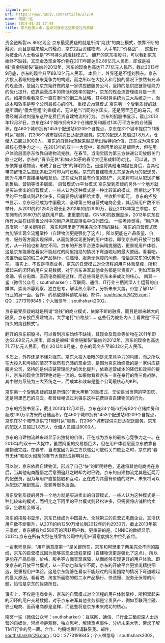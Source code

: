 ```yaml
---
layout: post
url: https://www.huxiu.com/article/27279
name: 南冥一鲨
time: 2014-01-31 17:49
title: 京东赴美上市，盘点刘强东这些年受过的质疑
---
```

资金链断裂vs 80亿现金 京东最受质疑的就是所谓“烧钱”的商业模式，依靠不断的融资，而且是越来越大的融资，京东投巨资建物流，大手笔打“价格战”……这些行为被业内人士看做是“不可持久的烧钱模式”。 翻开的京东招股书，可以看到京东始终不缺钱，其现金及现金等价物在2011年即达62.89亿元人民币，即或是被喊“资金链断裂”最凶的2012年，京东的现金也高达71.77亿元人民币，截止2013年9月底，京东的现金升至88.12亿元人民币。 本质上，外界还是不懂刘强东。京东大投入着眼的是未来竞争力的构建，而之所以在大投入和亏损的情况下依然有充沛的现金流，是因为京东始终做的是一家供应链服务公司，坚持的是供应链管理能力的优化提升，依靠运营成本的降低和效率的提升，京东的现金流管理绝对是一流的。如果你看看京东一直在奉行的倒三角战略，其中财务系统为三大系统之一，而成本和效率是整个公司最核心的KPI。 重模式vs轻模式 京东另一个受到质疑的就是所谓的“傻大黑粗”的重模式，无论是当当网的李国庆，还是阿里巴巴的马云，都曾经嘲讽过刘强东这种花费巨资自建物流的行为。 京东的招股书显示，截止2013年12月31日，京东在34个城市拥有82个仓储库房和超过130万平方米的仓储面积，在460个城市拥有1453个配送站和209个自提点，京东在31个城市提供“211限时达”服务，在206个城市提供次日达配送服务。京东的配送人员超过1.8万人，仓储人员超过8000人。 京东的自建物流越来越显示出独特的价值，正在成为京东的最核心竞争力之一。在2013年的双十一大促中，虽然阿里的交易额巨大，但在用户体验层面京东依靠自建物流完胜。在春节，当淘宝因为第三方快递公司放假关门歇业之时，京东的“春节无休”和如火如荼的春节大促形成鲜明对比。 可以说，京东依靠自建物流，形成了自己“快”的鲜明特色，迅速将其他电商抛在身后，当其他电商醒悟之后意图追赶之时却为时已晚。京东的自建物流尤其是近两万的配送员，因为与用户直接接触和互动，正在成为其最有价值的财产，未来将可以从配送扩展到售后、营销等很多层面。 自营模式vs平台模式 京东受到质疑的另外一个地方就是买进卖出的自营模式，一些人认为这种模式是一种比较笨的模式，而相比之下阿里的平台模式则轻松许多，只需要将店铺租给卖家，坐收租金即可。 京东的招股书显示，京东已经成为中国最大、全球第三的自营式电商企业，其活跃用户数不断攀升，从2011的约1250万增长到2012年的约2930万，截止2013年第三季度，京东拥有约3580万的活跃用户数。更重要的是。CNNIC的数据显示，2012年京东在所有大型在线零售公司中的用户满意度排名中位列首位。 一鲨老师觉得，“用户满意度第一”是关键所在，京东和阿里走了两条完全不同的路线，京东的自营模式因为能够实现全流程掌控（自建物流更是强化了这点），所以更能在产品质量、价格、服务等方面实现保障，从而能够实现更好的用户体验。即使京东的开放平台模式，从一开始也和淘宝不同，京东的开放平台更崇尚精挑细选，更重视用户体验。这是京东能够在看似不能超过的阿里挡路的情况下弯道崛起的最大原因。看看吧，淘宝所面临的假二水产品横行、快递慢、服务无保障的问题，恰恰是京东的优势所在。 事实上，不仅是电商业务，京东的自营模式对全流程的用户体验掌控，所积累起来的闭环的用户交易数据，对于京东进军其他业务都是宝贵资产，例如互联网金融、农业电商、医药电商都是这样，而这些将是京东未来成功的核心。 南冥一鲨（微信公众号：southsharker）：互联网、通信、IT行业三栖资深人士运营的自媒体，崇尚冷静观察、独立思考，解读热点事件，分析未来大势，带您了解TMT行业的另一面。合作、约稿或爆料请联系我。邮件，southshark@126.com；QQ：2773199845；个人微信号：southshark2002。

京东最受质疑的就是所谓“烧钱”的商业模式，依靠不断的融资，而且是越来越大的融资，京东投巨资建物流，大手笔打“价格战”……这些行为被业内人士看做是“不可持久的烧钱模式”。

翻开的京东招股书，可以看到京东始终不缺钱，其现金及现金等价物在2011年即达62.89亿元人民币，即或是被喊“资金链断裂”最凶的2012年，京东的现金也高达71.77亿元人民币，截止2013年9月底，京东的现金升至88.12亿元人民币。

本质上，外界还是不懂刘强东。京东大投入着眼的是未来竞争力的构建，而之所以在大投入和亏损的情况下依然有充沛的现金流，是因为京东始终做的是一家供应链服务公司，坚持的是供应链管理能力的优化提升，依靠运营成本的降低和效率的提升，京东的现金流管理绝对是一流的。如果你看看京东一直在奉行的倒三角战略，其中财务系统为三大系统之一，而成本和效率是整个公司最核心的KPI。

京东另一个受到质疑的就是所谓的“傻大黑粗”的重模式，无论是当当网的李国庆，还是阿里巴巴的马云，都曾经嘲讽过刘强东这种花费巨资自建物流的行为。

京东的招股书显示，截止2013年12月31日，京东在34个城市拥有82个仓储库房和超过130万平方米的仓储面积，在460个城市拥有1453个配送站和209个自提点，京东在31个城市提供“211限时达”服务，在206个城市提供次日达配送服务。京东的配送人员超过1.8万人，仓储人员超过8000人。

京东的自建物流越来越显示出独特的价值，正在成为京东的最核心竞争力之一。在2013年的双十一大促中，虽然阿里的交易额巨大，但在用户体验层面京东依靠自建物流完胜。在春节，当淘宝因为第三方快递公司放假关门歇业之时，京东的“春节无休”和如火如荼的春节大促形成鲜明对比。

可以说，京东依靠自建物流，形成了自己“快”的鲜明特色，迅速将其他电商抛在身后，当其他电商醒悟之后意图追赶之时却为时已晚。京东的自建物流尤其是近两万的配送员，因为与用户直接接触和互动，正在成为其最有价值的财产，未来将可以从配送扩展到售后、营销等很多层面。

京东受到质疑的另外一个地方就是买进卖出的自营模式，一些人认为这种模式是一种比较笨的模式，而相比之下阿里的平台模式则轻松许多，只需要将店铺租给卖家，坐收租金即可。

京东的招股书显示，京东已经成为中国最大、全球第三的自营式电商企业，其活跃用户数不断攀升，从2011的约1250万增长到2012年的约2930万，截止2013年第三季度，京东拥有约3580万的活跃用户数。更重要的是。CNNIC的数据显示，2012年京东在所有大型在线零售公司中的用户满意度排名中位列首位。

一鲨老师觉得，“用户满意度第一”是关键所在，京东和阿里走了两条完全不同的路线，京东的自营模式因为能够实现全流程掌控（自建物流更是强化了这点），所以更能在产品质量、价格、服务等方面实现保障，从而能够实现更好的用户体验。即使京东的开放平台模式，从一开始也和淘宝不同，京东的开放平台更崇尚精挑细选，更重视用户体验。这是京东能够在看似不能超过的阿里挡路的情况下弯道崛起的最大原因。看看吧，淘宝所面临的假二水产品横行、快递慢、服务无保障的问题，恰恰是京东的优势所在。

事实上，不仅是电商业务，京东的自营模式对全流程的用户体验掌控，所积累起来的闭环的用户交易数据，对于京东进军其他业务都是宝贵资产，例如互联网金融、农业电商、医药电商都是这样，而这些将是京东未来成功的核心。

南冥一鲨（微信公众号：southsharker）：互联网、通信、IT行业三栖资深人士运营的自媒体，崇尚冷静观察、独立思考，解读热点事件，分析未来大势，带您了解TMT行业的另一面。合作、约稿或爆料请联系我。邮件，southshark@126.com；QQ：2773199845；个人微信号：southshark2002。

